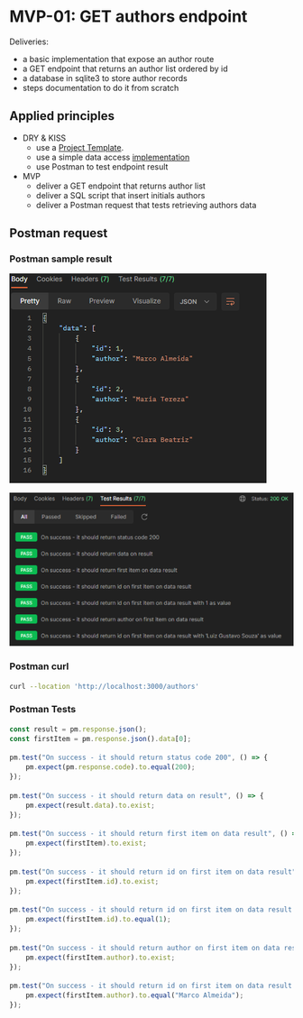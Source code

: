 # MVP-01: GET authors endpoint

Deliveries:

 * a basic implementation that expose an author route
 * a GET endpoint that returns an author list ordered by id
 * a database in sqlite3 to store author records
 * steps documentation to do it from scratch

## Applied principles

 * DRY & KISS
   * use a [Project Template](https://gitlab.com/gitlab-org/project-templates/express).
   * use a simple data access [implementation](https://geshan.com.np/blog/2021/10/nodejs-sqlite/)
   * use Postman to test endpoint result
 * MVP
   * deliver a GET endpoint that returns author list
   * deliver a SQL script that insert initials authors
   * deliver a Postman request that tests retrieving authors data

## Postman request

### Postman sample result

![Postman body](./images/mvp-01-get-body.PNG "Postman body")

![Postman test results](./images/mvp-01-get-test-results.PNG "Postman test results")

### Postman curl

``` bash
curl --location 'http://localhost:3000/authors'
```

### Postman Tests

``` javascript
const result = pm.response.json();
const firstItem = pm.response.json().data[0];

pm.test("On success - it should return status code 200", () => {
    pm.expect(pm.response.code).to.equal(200);
});

pm.test("On success - it should return data on result", () => {
    pm.expect(result.data).to.exist;
});

pm.test("On success - it should return first item on data result", () => {
    pm.expect(firstItem).to.exist;
});

pm.test("On success - it should return id on first item on data result", () => {
    pm.expect(firstItem.id).to.exist;
});

pm.test("On success - it should return id on first item on data result with 1 as value", () => {
    pm.expect(firstItem.id).to.equal(1);
});

pm.test("On success - it should return author on first item on data result", () => {
    pm.expect(firstItem.author).to.exist;
});

pm.test("On success - it should return id on first item on data result with 'Luiz Gustavo Souza' as value", () => {
    pm.expect(firstItem.author).to.equal("Marco Almeida");
});
```

